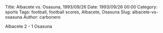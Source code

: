 Title: Albacete vs. Osasuna, 1993/09/26
Date: 1993/09/26 00:00
Category: sports
Tags: football, football scores, Albacete, Osasuna
Slug: albacete-vs-osasuna
Author: carbonero


Albacete 2 - 1 Osasuna
